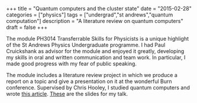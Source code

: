 +++
title = "Quantum computers and the cluster state"
date = "2015-02-28"
categories = ["physics"]
tags = ["undergrad","st andrews","quantum computation"]
description = "A literature review on quantum computers"
draft = false
+++

The module PH3014 Transferrable Skills for Physicists is a unique highlight of the St Andrews Physics Undergraduate programme.
I had Paul Cruickshank as advisor for the module and enjoyed it greatly, developing my skills in oral and written communication and team work.
In particular, I made good progress with my fear of public speaking.

The module includes a literature review project in which we produce a report on a topic and give a presentation on it at the wonderful Burn conference.
Supervised by Chris Hooley, I studied quantum computers and wrote [this article](../../docs/qc-essay.pdf).
[These](../../docs/burn-talk.pdf) are the slides for my talk.
